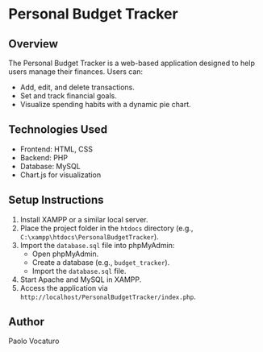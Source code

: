 # Personal Budget Tracker

## Overview
The Personal Budget Tracker is a web-based application designed to help users manage their finances. Users can:
- Add, edit, and delete transactions.
- Set and track financial goals.
- Visualize spending habits with a dynamic pie chart.

## Technologies Used
- Frontend: HTML, CSS
- Backend: PHP
- Database: MySQL
- Chart.js for visualization

## Setup Instructions
1. Install XAMPP or a similar local server.
2. Place the project folder in the `htdocs` directory (e.g., `C:\xampp\htdocs\PersonalBudgetTracker`).
3. Import the `database.sql` file into phpMyAdmin:
   - Open phpMyAdmin.
   - Create a database (e.g., `budget_tracker`).
   - Import the `database.sql` file.
4. Start Apache and MySQL in XAMPP.
5. Access the application via `http://localhost/PersonalBudgetTracker/index.php`.

## Author
Paolo Vocaturo
